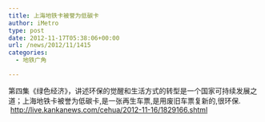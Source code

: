 ```yaml
---
title: 上海地铁卡被誉为低碳卡
author: iMetro
type: post
date: 2012-11-17T05:38:06+00:00
url: /news/2012/11/1415
categories:
  - 地铁广角

---
```

第四集《绿色经济》，讲述环保的觉醒和生活方式的转型是一个国家可持续发展之道；上海地铁卡被誉为低碳卡,是一张再生车票,是用废旧车票复新的,很环保.  http://live.kankanews.com/cehua/2012-11-16/1829166.shtml